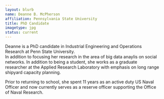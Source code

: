```yaml
---
layout: blurb
name: Deanne B. McPherson
affiliation: Pennsylvania State University
title: PhD Candidate
imagetype: jpg
status: current
---
```

Deanne is a PhD candidate in Industrial Engineering and Operations Research at Penn State University.  
In addition to focusing her research in the area of big data anaylis on social networks.
In addition to being a student, she works as a graduate researcher at the Applied Research Laboratory with 
emphasis on long range shipyard capacity planning.

Prior to returning to school, she spent 11 years as an active duty US Naval Officer and now currently serves as a reserve officer supporting the Office of Naval Research.
